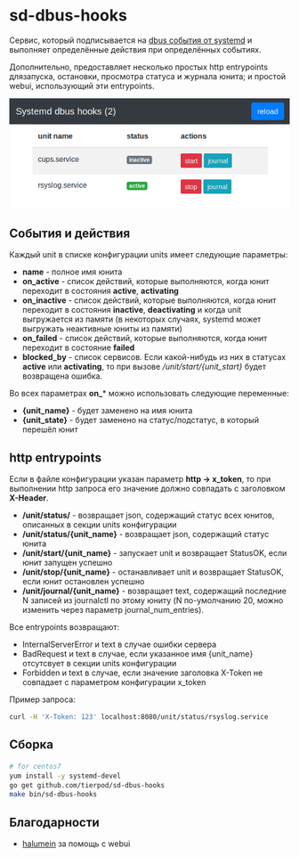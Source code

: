 sd-dbus-hooks
=============

Сервис, который подписывается на [dbus события от systemd][1] и выполняет определённые действия при
определённых событиях.

Дополнительно, предоставляет несколько простых http entrypoints длязапуска, остановки, просмотра
статуса и журнала юнита; и простой webui, использующий эти entrypoints.

![webui](webui.png)

Cобытия и действия
------------------

Каждый unit в списке конфигурации units имеет следующие параметры:

* **name** - полное имя юнита
* **on_active** - список действий, которые выполняются, когда юнит переходит в состояния
  **active**, **activating**
* **on_inactive** - список действий, которые выполняются, когда юнит переходит в состояния
  **inactive**, **deactivating** и когда unit выгружается из памяти (в некоторых случаях,
  systemd может выгружать неактивные юниты из памяти)
* **on_failed** - список действий, которые выполняются, когда юнит переходит в состояние **failed**
* **blocked_by** - список сервисов. Если какой-нибудь из них в статусах **active** или **activating**,
  то при вызове _/unit/start/{unit_start}_ будет возвращена ошибка.

Во всех параметрах **on_*** можно использовать следующие переменные:

* **{unit_name}** - будет заменено на имя юнита
* **{unit_state}** - будет заменено на статус/подстатус, в который перешёл юнит

http entrypoints
----------------

Если в файле конфигурации указан параметр **http -> x_token**, то при выполнении http запроса его
значение должно совпадать с заголовком **X-Header**.

* **/unit/status/** - возвращает json, содержащий статус всех юнитов, описанных в секции units
  конфигурации
* **/unit/status/{unit_name}** - возвращает json, содержащий статус юнита
* **/unit/start/{unit_name}** - запускает unit и возвращает StatusOK, если юнит запущен успешно
* **/unit/stop/{unit_name}** - останавливает unit и возвращает StatusOK, если юнит остановлен успешно
* **/unit/journal/{unit_name}** - возвращает text, содержащий последние N записей из journalctl по
  этому юниту (N по-умолчанию 20, можно изменить через параметр journal_num_entries).

Все entrypoints возвращают:

* InternalServerError и text в случае ошибки сервера
* BadRequest и text в случае, если указанное имя {unit_name} отсутсвует в секции units
  конфигурации
* Forbidden и text в случае, если значение заголовка X-Token не совпадает с параметром
  конфигурации x_token

Пример запроса:

```bash
curl -H 'X-Token: 123' localhost:8080/unit/status/rsyslog.service
```

Сборка
------

```bash
# for centos7
yum install -y systemd-devel
go get github.com/tierpod/sd-dbus-hooks
make bin/sd-dbus-hooks
```

Благодарности
-------------

* [halumein](https://github.com/halumein) за помощь с webui

[1]: https://www.freedesktop.org/wiki/Software/systemd/dbus/
